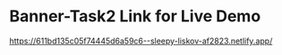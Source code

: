 # Banner-Task2 Link for Live Demo

https://611bd135c05f74445d6a59c6--sleepy-liskov-af2823.netlify.app/
